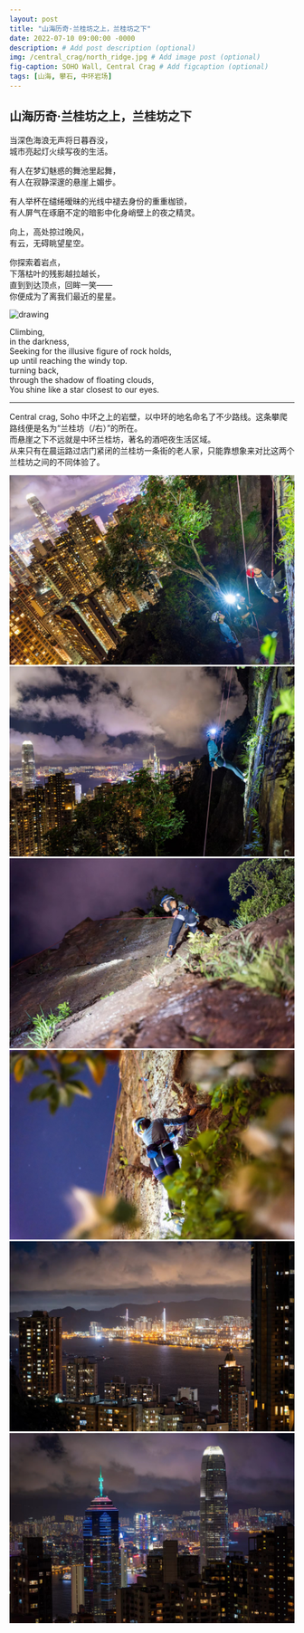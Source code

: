 ```yaml
---
layout: post
title: "山海历奇·兰桂坊之上，兰桂坊之下"
date: 2022-07-10 09:00:00 -0000
description: # Add post description (optional)
img: /central_crag/north_ridge.jpg # Add image post (optional)
fig-caption: SOHO Wall, Central Crag # Add figcaption (optional)
tags: [山海, 攀石, 中环岩场]
---
```



## 山海历奇·兰桂坊之上，兰桂坊之下

当深色海浪无声将日暮吞没，<br>
城市亮起灯火续写夜的生活。<br>

有人在梦幻魅惑的舞池里起舞，<br>
有人在寂静深邃的悬崖上媚步。<br>

有人举杯在缱绻暧昧的光线中褪去身份的重重枷锁， <br>
有人屏气在琢磨不定的暗影中化身峭壁上的夜之精灵。<br>

向上，高处掠过晚风，<br>
有云，无碍眺望星空。

你探索着岩点，<br>
下落枯叶的残影越拉越长，<br>
直到到达顶点，回眸一笑—— <br>
你便成为了离我们最近的星星。

<img src="/img/central_crag/star.jpg" alt="drawing" width="200"/>


Climbing, <br>
in the darkness, <br>
Seeking for the illusive figure of rock holds, <br>
up until reaching the windy top. <br>
turning back, <br>
through the shadow of floating clouds,  <br>
You shine like a star closest to our eyes. <br>



---
Central crag, Soho
中环之上的岩壁，以中环的地名命名了不少路线。这条攀爬路线便是名为“兰桂坊（/右）”的所在。<br>
而悬崖之下不远就是中环兰桂坊，著名的酒吧夜生活区域。<br>
从来只有在晨运路过店门紧闭的兰桂坊一条街的老人家，只能靠想象来对比这两个兰桂坊之间的不同体验了。

![](/img/central_crag/me.jpg)
![](/img/central_crag/bel.jpg)
![](/img/central_crag/jun.jpg)
![](/img/central_crag/bel2.jpg)
![](/img/central_crag/city1.jpg)
![](/img/central_crag/city2.jpg)








